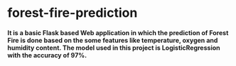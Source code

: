 # forest-fire-prediction
#### It is a basic Flask based Web application in which the prediction of Forest Fire is done based on the some features like temperature, oxygen and humidity content. The model used in this project is LogisticRegression with the accuracy of 97%.
